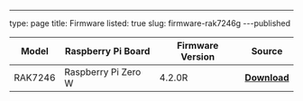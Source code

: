 ---
type: page
title: Firmware
listed: true
slug: firmware-rak7246g
---published

| **Model** | **Raspberry Pi Board** | **Firmware Version** | **Source** | 
| ---- | ---- | ---- | ---- | 
| RAK7246 | Raspberry Pi Zero W | 4.2.0R | **[Download](https://downloads.rakwireless.com/LoRa/NeoPi-Gateway-RAK7246/Firmware/RAK7246_Latest_Firmware.zip)** | 


